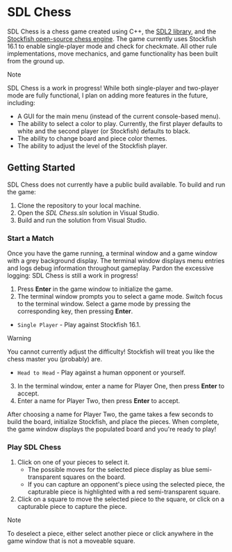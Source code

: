 # SDL Chess

SDL Chess is a chess game created using C++, the [SDL2 library](https://www.libsdl.org/), and the [Stockfish open-source chess engine](https://stockfishchess.org/). The game currently uses Stockfish 16.1 to enable single-player mode and check for checkmate. All other rule implementations, move mechanics, and game functionality has been built from the ground up.

> [!NOTE]
> SDL Chess is a work in progress! While both single-player and two-player mode are fully functional, I plan on adding more features in the future, including:
> * A GUI for the main menu (instead of the current console-based menu).
> * The ability to select a color to play. Currently, the first player defaults to white and the second player (or Stockfish) defaults to black.
> * The ability to change board and piece color themes.
> * The ability to adjust the level of the Stockfish player.

## Getting Started

SDL Chess does not currently have a public build available. To build and run the game:

1. Clone the repository to your local machine.
2. Open the *SDL Chess.sln* solution in Visual Studio.
3. Build and run the solution from Visual Studio.

### Start a Match

Once you have the game running, a terminal window and a game window with a grey background display. The terminal window displays menu entries and logs debug information throughout gameplay. Pardon the excessive logging: SDL Chess is still a work in progress!

1. Press **Enter** in the game window to initialize the game.
2. The terminal window prompts you to select a game mode. Switch focus to the terminal window. Select a game mode by pressing the corresponding key, then pressing **Enter**.

  * `Single Player` - Play against Stockfish 16.1.

> [!WARNING]
> You cannot currently adjust the difficulty! Stockfish will treat you like the chess master you (probably) are.

  * `Head to Head` - Play against a human opponent or yourself.

3. In the terminal window, enter a name for Player One, then press **Enter** to accept.
4. Enter a name for Player Two, then press **Enter** to accept.

After choosing a name for Player Two, the game takes a few seconds to build the board, initialize Stockfish, and place the pieces. When complete, the game window displays the populated board and you're ready to play!

### Play SDL Chess

1. Click on one of your pieces to select it. 
   * The possible moves for the selected piece display as blue semi-transparent squares on the board.
   * If you can capture an opponent's piece using the selected piece, the capturable piece is highlighted with a red semi-transparent square.
2. Click on a square to move the selected piece to the square, or click on a capturable piece to capture the piece.

> [!NOTE]
> To deselect a piece, either select another piece or click anywhere in the game window that is not a moveable square.

